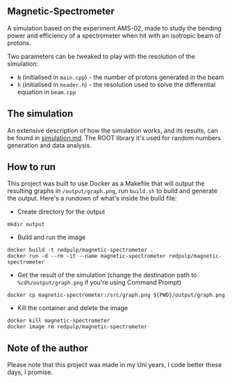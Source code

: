 ## Magnetic-Spectrometer

A simulation based on the experiment AMS-02, made to study the bending power and efficiency of a spectrometer when hit with an isotropic beam of protons.

Two parameters can be tweaked to play with the resolution of the simulation:

- `N` (initialised in `main.cpp`) - the number of protons generated in the beam
- `h` (initialised in `header.h`) - the resolution used to solve the differential equation in `beam.cpp`

## The simulation

An extensive description of how the simulation works, and its results, can be found in [simulation.md](simulation.md). The ROOT library it's used for random numbers generation and data analysis.

## How to run

This project was built to use Docker as a Makefile that will output the resulting graphs in `/output/graph.png`, run `build.sh` to build and generate the output. Here's a rundown of what's inside the build file:

- Create directory for the output

```
mkdir output
```

- Build and run the image

```
docker build -t redpulp/magnetic-spectrometer .
docker run -d --rm -it --name magnetic-spectrometer redpulp/magnetic-spectrometer
```

- Get the result of the simulation (change the destination path to `%cd%/output/graph.png` if you're using Command Prompt)

```
docker cp magnetic-spectrometer:/src/graph.png ${PWD}/output/graph.png
```

- Kill the container and delete the image

```
docker kill magnetic-spectrometer
docker image rm redpulp/magnetic-spectrometer
```

## Note of the author

Please note that this project was made in my Uni years, I code better these days, I promise.
